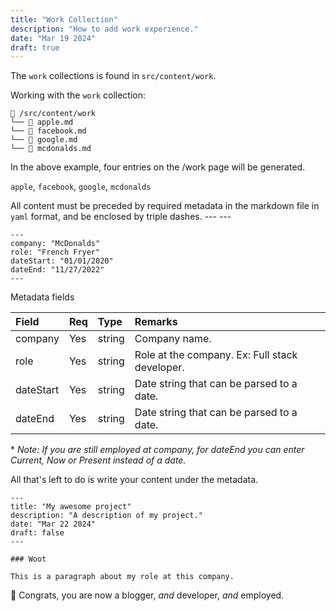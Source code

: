 ```yaml
---
title: "Work Collection"
description: "How to add work experience."
date: "Mar 19 2024"
draft: true
---
```


The `work` collections is found in `src/content/work`.

Working with the `work` collection:

```
📁 /src/content/work
└── 📄 apple.md
└── 📄 facebook.md
└── 📄 google.md
└── 📄 mcdonalds.md
```

In the above example, four entries on the /work page will be generated.

`apple`, `facebook`, `google`, `mcdonalds`

All content must be preceded by required metadata in the markdown file in `yaml` format, and be enclosed by triple dashes. --- ---

```mdx
---
company: "McDonalds"
role: "French Fryer"
dateStart: "01/01/2020"
dateEnd: "11/27/2022"
---
```

Metadata fields

| Field     | Req | Type   | Remarks                                        |
| :-------- | :-- | :----- | :--------------------------------------------- |
| company   | Yes | string | Company name.                                  |
| role      | Yes | string | Role at the company. Ex: Full stack developer. |
| dateStart | Yes | string | Date string that can be parsed to a date.      |
| dateEnd   | Yes | string | Date string that can be parsed to a date.      |

\* _Note: If you are still employed at company, for dateEnd you can enter Current,
Now or Present instead of a date._

All that's left to do is write your content under the metadata.

```mdx
---
title: "My awesome project"
description: "A description of my project."
date: "Mar 22 2024"
draft: false
---

### Woot

This is a paragraph about my role at this company.
```

🎉 Congrats, you are now a blogger, _and_ developer, _and_ employed.
